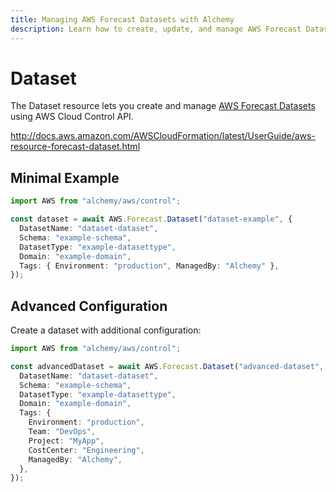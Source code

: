 ```yaml
---
title: Managing AWS Forecast Datasets with Alchemy
description: Learn how to create, update, and manage AWS Forecast Datasets using Alchemy Cloud Control.
---
```


# Dataset

The Dataset resource lets you create and manage [AWS Forecast Datasets](https://docs.aws.amazon.com/forecast/latest/userguide/) using AWS Cloud Control API.

http://docs.aws.amazon.com/AWSCloudFormation/latest/UserGuide/aws-resource-forecast-dataset.html

## Minimal Example

```ts
import AWS from "alchemy/aws/control";

const dataset = await AWS.Forecast.Dataset("dataset-example", {
  DatasetName: "dataset-dataset",
  Schema: "example-schema",
  DatasetType: "example-datasettype",
  Domain: "example-domain",
  Tags: { Environment: "production", ManagedBy: "Alchemy" },
});
```

## Advanced Configuration

Create a dataset with additional configuration:

```ts
import AWS from "alchemy/aws/control";

const advancedDataset = await AWS.Forecast.Dataset("advanced-dataset", {
  DatasetName: "dataset-dataset",
  Schema: "example-schema",
  DatasetType: "example-datasettype",
  Domain: "example-domain",
  Tags: {
    Environment: "production",
    Team: "DevOps",
    Project: "MyApp",
    CostCenter: "Engineering",
    ManagedBy: "Alchemy",
  },
});
```

